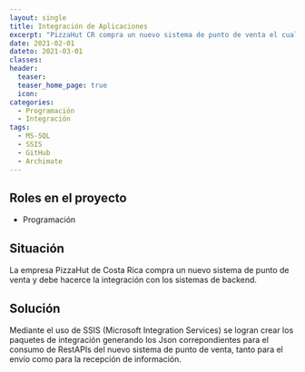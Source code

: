 ```yaml
---
layout: single
title: Integración de Aplicaciones
excerpt: "PizzaHut CR compra un nuevo sistema de punto de venta el cual debe integrar con lo sistemas de backend."
date: 2021-02-01
dateto: 2021-03-01
classes: 
header: 
  teaser: 
  teaser_home_page: true
  icon: 
categories:
  - Programación
  - Integración
tags:  
  - MS-SQL
  - SSIS
  - GitHub
  - Archimate
---
```


## Roles en el proyecto

- Programación

## Situación

La empresa PizzaHut de Costa Rica compra un nuevo sistema de punto de venta y debe hacerce la integración con los sistemas de backend.

## Solución

Mediante el uso de SSIS (Microsoft Integration Services) se logran crear los paquetes de integración generando los Json correpondientes para el consumo de RestAPIs del nuevo sistema de punto de venta, tanto para el envío como para la recepción de información.

